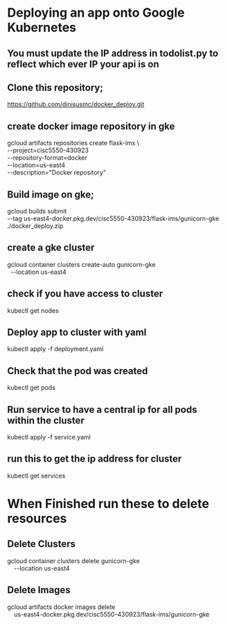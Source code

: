 # Deploying an app onto Google Kubernetes 

## **You must update the IP address in todolist.py to reflect which ever IP your api is on**

## Clone this repository;
https://github.com/dinisusmc/docker_deploy.git


## create docker image repository in gke
gcloud artifacts repositories create flask-ims \                                                               
    --project=cisc5550-430923 \
    --repository-format=docker \
    --location=us-east4 \
    --description="Docker repository"


## Build image on gke;
gcloud builds submit \
  --tag us-east4-docker.pkg.dev/cisc5550-430923/flask-ims/gunicorn-gke ./docker_deploy.zip


## create a gke cluster
gcloud container clusters create-auto gunicorn-gke \
  --location us-east4

## check if you have access to cluster
kubectl get nodes

## Deploy app to cluster with yaml
kubectl apply -f deployment.yaml

## Check that the pod was created
kubectl get pods

## Run service to have a central ip for all pods within the cluster
kubectl apply -f service.yaml

## run this to get the ip address for cluster
kubectl get services



# When Finished run these to delete resources

## Delete Clusters
gcloud container clusters delete gunicorn-gke \
    --location us-east4

## Delete Images
gcloud artifacts docker images delete \
    us-east4-docker.pkg.dev/cisc5550-430923/flask-ims/gunicorn-gke